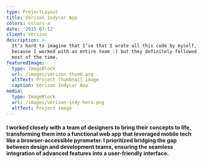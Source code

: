 ```yaml
---
type: ProjectLayout
title: Verizon Indycar App
colors: colors-a
date: '2015-07-12'
client: Verizon
description: >-
  It’s hard to imagine that I’ve that I wrote all this code by myself, probably
  because I worked with an entire team :) but they definitely followed my lead
  most of the time.
featuredImage:
  type: ImageBlock
  url: /images/verizon-thumb.png
  altText: Project thumbnail image
  caption: Verizon Indycar App
media:
  type: ImageBlock
  url: /images/verizon-indy-hero.png
  altText: Project image
---
```

#### I worked closely with a team of designers to bring their concepts to life, transforming them into a functional web app that leveraged mobile tech like a browser-accessible pyrometer. I prioritized bridging the gap between design and development teams, ensuring the seamless integration of advanced features into a user-friendly interface.

